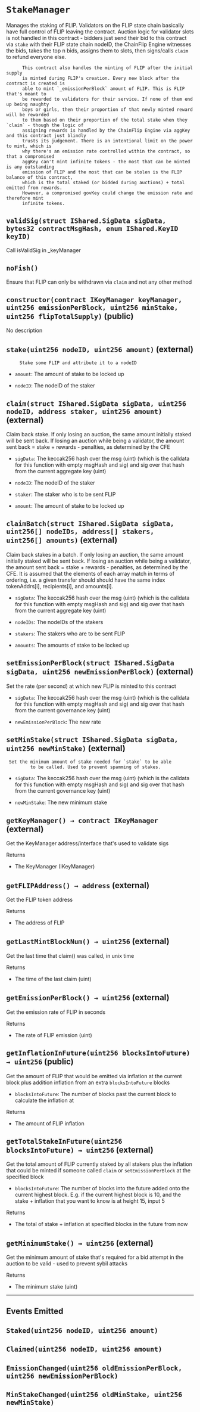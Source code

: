 # `StakeManager`

  Manages the staking of FLIP. Validators on the FLIP state chain
          basically have full control of FLIP leaving the contract. Auction
          logic for validator slots is not handled in this contract - bidders
          just send their bid to this contract via `stake` with their FLIP state chain
          nodeID, the ChainFlip Engine witnesses the bids, takes the top n bids,
          assigns them to slots, then signs/calls `claim` to refund everyone else.

          This contract also handles the minting of FLIP after the initial supply
          is minted during FLIP's creation. Every new block after the contract is created is
          able to mint `_emissionPerBlock` amount of FLIP. This is FLIP that's meant to 
          be rewarded to validators for their service. If none of them end up being naughty
          boys or girls, then their proportion of that newly minted reward will be rewarded
          to them based on their proportion of the total stake when they `claim` - though the logic of
          assigning rewards is handled by the ChainFlip Engine via aggKey and this contract just blindly
          trusts its judgement. There is an intentional limit on the power to mint, which is
          why there's an emission rate controlled within the contract, so that a compromised
          aggKey can't mint infinite tokens - the most that can be minted is any outstanding
          emission of FLIP and the most that can be stolen is the FLIP balance of this contract,
          which is the total staked (or bidded during auctions) + total emitted from rewards.
          However, a compromised govKey could change the emission rate and therefore mint
          infinite tokens.




## `validSig(struct IShared.SigData sigData, bytes32 contractMsgHash, enum IShared.KeyID keyID)`



   Call isValidSig in _keyManager

## `noFish()`

Ensure that FLIP can only be withdrawn via `claim`
        and not any other method




## `constructor(contract IKeyManager keyManager, uint256 emissionPerBlock, uint256 minStake, uint256 flipTotalSupply)` (public)

No description


## `stake(uint256 nodeID, uint256 amount)` (external)

         Stake some FLIP and attribute it to a nodeID


- `amount`:    The amount of stake to be locked up

- `nodeID`:    The nodeID of the staker


## `claim(struct IShared.SigData sigData, uint256 nodeID, address staker, uint256 amount)` (external)

 Claim back stake. If only losing an auction, the same amount initially staked
         will be sent back. If losing an auction while being a validator,
                the amount sent back = stake + rewards - penalties, as determined by the CFE


- `sigData`:   The keccak256 hash over the msg (uint) (which is the calldata
                 for this function with empty msgHash and sig) and sig over that hash
                 from the current aggregate key (uint)

- `nodeID`:    The nodeID of the staker

- `staker`:    The staker who is to be sent FLIP

- `amount`:    The amount of stake to be locked up


## `claimBatch(struct IShared.SigData sigData, uint256[] nodeIDs, address[] stakers, uint256[] amounts)` (external)

 Claim back stakes in a batch. If only losing an auction, the same amount
         initially staked will be sent back. If losing an auction while being a validator,
         the amount sent back = stake + rewards - penalties, as determined by the CFE.
         It is assumed that the elements of each array match in terms of ordering,
         i.e. a given transfer should should have the same index tokenAddrs[i],
         recipients[i], and amounts[i].


- `sigData`:   The keccak256 hash over the msg (uint) (which is the calldata
                 for this function with empty msgHash and sig) and sig over that hash
                 from the current aggregate key (uint)

- `nodeIDs`:   The nodeIDs of the stakers

- `stakers`:   The stakers who are to be sent FLIP

- `amounts`:   The amounts of stake to be locked up


## `setEmissionPerBlock(struct IShared.SigData sigData, uint256 newEmissionPerBlock)` (external)

 Set the rate (per second) at which new FLIP is minted to this contract


- `sigData`:   The keccak256 hash over the msg (uint) (which is the calldata
                 for this function with empty msgHash and sig) and sig over that hash
                 from the current governance key (uint)

- `newEmissionPerBlock`:     The new rate


## `setMinStake(struct IShared.SigData sigData, uint256 newMinStake)` (external)

     Set the minimum amount of stake needed for `stake` to be able
             to be called. Used to prevent spamming of stakes.


- `sigData`:   The keccak256 hash over the msg (uint) (which is the calldata
                 for this function with empty msgHash and sig) and sig over that hash
                 from the current governance key (uint)

- `newMinStake`:   The new minimum stake


## `getKeyManager() → contract IKeyManager` (external)

 Get the KeyManager address/interface that's used to validate sigs


Returns

- The KeyManager (IKeyManager)

## `getFLIPAddress() → address` (external)

 Get the FLIP token address


Returns

- The address of FLIP

## `getLastMintBlockNum() → uint256` (external)

 Get the last time that claim() was called, in unix time


Returns

- The time of the last claim (uint)

## `getEmissionPerBlock() → uint256` (external)

 Get the emission rate of FLIP in seconds


Returns

- The rate of FLIP emission (uint)

## `getInflationInFuture(uint256 blocksIntoFuture) → uint256` (public)

 Get the amount of FLIP that would be emitted via inflation at
         the current block plus addition inflation from an extra
         `blocksIntoFuture` blocks


- `blocksIntoFuture`:  The number of blocks past the current block to
             calculate the inflation at


Returns

- The amount of FLIP inflation

## `getTotalStakeInFuture(uint256 blocksIntoFuture) → uint256` (external)

 Get the total amount of FLIP currently staked by all stakers
         plus the inflation that could be minted if someone called
         `claim` or `setEmissionPerBlock` at the specified block


- `blocksIntoFuture`:  The number of blocks into the future added
             onto the current highest block. E.g. if the current highest
             block is 10, and the stake + inflation that you want to know
             is at height 15, input 5


Returns

- The total of stake + inflation at specified blocks in the future from now

## `getMinimumStake() → uint256` (external)

 Get the minimum amount of stake that's required for a bid
         attempt in the auction to be valid - used to prevent sybil attacks


Returns

- The minimum stake (uint)


<hr>

## Events Emitted


## `Staked(uint256 nodeID, uint256 amount)`






## `Claimed(uint256 nodeID, uint256 amount)`






## `EmissionChanged(uint256 oldEmissionPerBlock, uint256 newEmissionPerBlock)`






## `MinStakeChanged(uint256 oldMinStake, uint256 newMinStake)`






